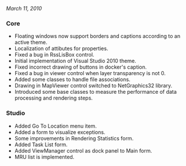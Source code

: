 *March 11, 2010*

### Core ###

- Floating windows now support borders and captions according to an active theme.
- Localization of attibutes for properties.
- Fixed a bug in RssLisBox control.
- Initial implementation of Visual Studio 2010 theme.
- Fixed incorrect drawing of buttons in docker's caption.
- Fixed a bug in viewer control when layer transparency is not 0.
- Added some classes to handle file associations.
- Drawing in MapViewer control switched to NetGraphics32 library.
- Introduced some base classes to measure the performance of data processing and rendering steps.

### Studio ###

- Added Go To Location menu item.
- Added a form to visualize exceptions.
- Some improvements in Rendering Statistics form.
- Added Task List form.
- Added ViewManager control as dock panel to Main form.
- MRU list is implemented.
